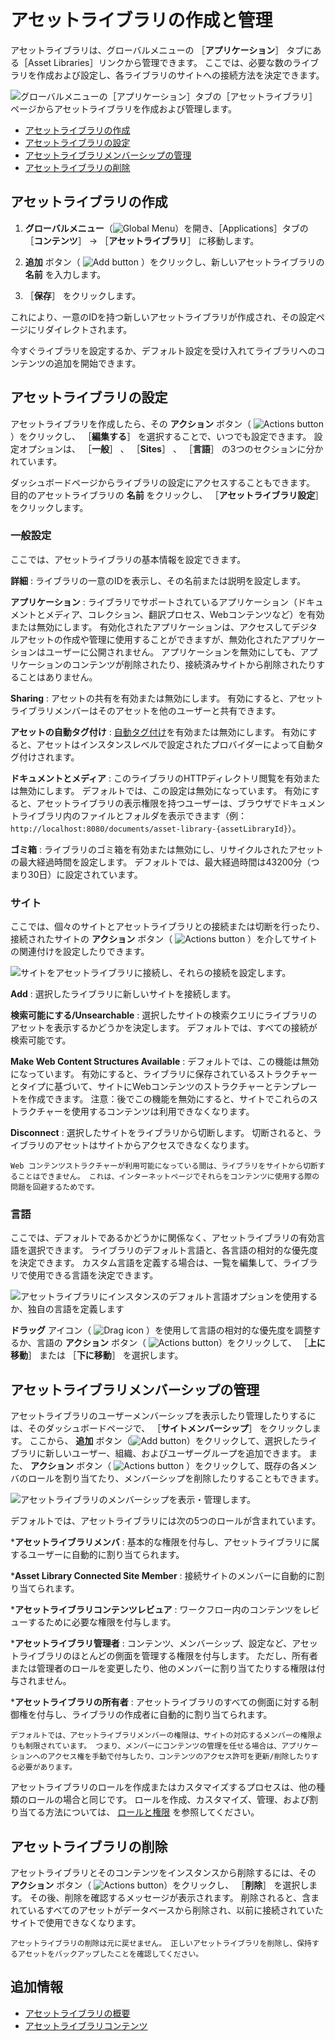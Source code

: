 # アセットライブラリの作成と管理

アセットライブラリは、グローバルメニューの ［**アプリケーション**］ タブにある［Asset Libraries］リンクから管理できます。 ここでは、必要な数のライブラリを作成および設定し、各ライブラリのサイトへの接続方法を決定できます。

![グローバルメニューの［アプリケーション］タブの［アセットライブラリ］ページからアセットライブラリを作成および管理します。](./creating-and-managing-asset-libraries/images/01.png)

* [アセットライブラリの作成](#creating-an-asset-library)
* [アセットライブラリの設定](#configuring-asset-libraries)
* [アセットライブラリメンバーシップの管理](#managing-asset-library-memberships)
* [アセットライブラリの削除](#deleting-an-asset-library)

<a name="アセットライブラリの作成" />

## アセットライブラリの作成

1. **グローバルメニュー**（![Global Menu](../../images/icon-applications-menu.png)）を開き、［Applications］タブの ［**コンテンツ**］ &rarr; ［**アセットライブラリ**］ に移動します。

1. **追加** ボタン（ ![Add button](../../images/icon-add.png) ）をクリックし、新しいアセットライブラリの **名前** を入力します。

1. ［**保存**］ をクリックします。

これにより、一意のIDを持つ新しいアセットライブラリが作成され、その設定ページにリダイレクトされます。

今すぐライブラリを設定するか、デフォルト設定を受け入れてライブラリへのコンテンツの追加を開始できます。

<a name="アセットライブラリの設定" />

## アセットライブラリの設定

アセットライブラリを作成したら、その **アクション** ボタン（ ![Actions button](../../images/icon-actions.png)）をクリックし、 ［**編集する**］ を選択することで、いつでも設定できます。 設定オプションは、 ［**一般**］ 、 ［**Sites**］ 、 ［**言語**］ の3つのセクションに分かれています。

ダッシュボードページからライブラリの設定にアクセスすることもできます。 目的のアセットライブラリの **名前** をクリックし、 ［**アセットライブラリ設定**］ をクリックします。

### 一般設定

ここでは、アセットライブラリの基本情報を設定できます。

**詳細** : ライブラリの一意のIDを表示し、その名前または説明を設定します。

**アプリケーション** : ライブラリでサポートされているアプリケーション（ドキュメントとメディア、コレクション、翻訳プロセス、Webコンテンツなど）を有効または無効にします。 有効化されたアプリケーションは、アクセスしてデジタルアセットの作成や管理に使用することができますが、無効化されたアプリケーションはユーザーに公開されません。 アプリケーションを無効にしても、アプリケーションのコンテンツが削除されたり、接続済みサイトから削除されたりすることはありません。

**Sharing** : アセットの共有を有効または無効にします。 有効にすると、アセットライブラリメンバーはそのアセットを他のユーザーと共有できます。

**アセットの自動タグ付け** : [自動タグ付け](../tags-and-categories/auto-tagging/auto-tagging-assets.md)を有効または無効にします。 有効にすると、アセットはインスタンスレベルで設定されたプロバイダーによって自動タグ付けされます。

**ドキュメントとメディア** : このライブラリのHTTPディレクトリ閲覧を有効または無効にします。 デフォルトでは、この設定は無効になっています。 有効にすると、アセットライブラリの表示権限を持つユーザーは、ブラウザでドキュメントライブラリ内のファイルとフォルダを表示できます（例：`http://localhost:8080/documents/asset-library-{assetLibraryId}`）。

**ゴミ箱** : ライブラリのゴミ箱を有効または無効にし、リサイクルされたアセットの最大経過時間を設定します。 デフォルトでは、最大経過時間は43200分（つまり30日）に設定されています。

### サイト

ここでは、個々のサイトとアセットライブラリとの接続または切断を行ったり、接続されたサイトの **アクション** ボタン（ ![Actions button](../../images/icon-actions.png) ）を介してサイトの関連付けを設定したりできます。

![サイトをアセットライブラリに接続し、それらの接続を設定します。](./creating-and-managing-asset-libraries/images/02.png)

**Add** : 選択したライブラリに新しいサイトを接続します。

**検索可能にする/Unsearchable** : 選択したサイトの検索クエリにライブラリのアセットを表示するかどうかを決定します。 デフォルトでは、すべての接続が検索可能です。

**Make Web Content Structures Available** : デフォルトでは、この機能は無効になっています。 有効にすると、ライブラリに保存されているストラクチャーとタイプに基づいて、サイトにWebコンテンツのストラクチャーとテンプレートを作成できます。 注意：後でこの機能を無効にすると、サイトでこれらのストラクチャーを使用するコンテンツは利用できなくなります。

**Disconnect** : 選択したサイトをライブラリから切断します。 切断されると、ライブラリのアセットはサイトからアクセスできなくなります。

   ```{important}
   Web コンテンツストラクチャーが利用可能になっている間は、ライブラリをサイトから切断することはできません。 これは、インターネットページでそれらをコンテンツに使用する際の問題を回避するためです。
   ```

### 言語

ここでは、デフォルトであるかどうかに関係なく、アセットライブラリの有効言語を選択できます。 ライブラリのデフォルト言語と、各言語の相対的な優先度を決定できます。 カスタム言語を定義する場合は、一覧を編集して、ライブラリで使用できる言語を決定できます。

![アセットライブラリにインスタンスのデフォルト言語オプションを使用するか、独自の言語を定義します](./creating-and-managing-asset-libraries/images/03.png)

**ドラッグ** アイコン（ ![Drag icon](../../images/icon-drag.png) ）を使用して言語の相対的な優先度を調整するか、言語の **アクション** ボタン（ ![Actions button](../../images/icon-actions.png)）をクリックして、 ［**上に移動**］ または ［**下に移動**］ を選択します。

<a name="アセットライブラリメンバーシップの管理" />

## アセットライブラリメンバーシップの管理

アセットライブラリのユーザーメンバーシップを表示したり管理したりするには、そのダッシュボードページで、 ［**サイトメンバーシップ**］ をクリックします。 ここから、 **追加** ボタン（![Add button](../../images/icon-add.png)）をクリックして、選択したライブラリに新しいユーザー、組織、およびユーザーグループを追加できます。 また、 **アクション** ボタン（ ![Actions button](../../images/icon-actions.png) ）をクリックして、既存の各メンバのロールを割り当てたり、メンバーシップを削除したりすることもできます。

![アセットライブラリのメンバーシップを表示・管理します。](./creating-and-managing-asset-libraries/images/04.png)

デフォルトでは、アセットライブラリには次の5つのロールが含まれています。

***アセットライブラリメンバ** : 基本的な権限を付与し、アセットライブラリに属するユーザーに自動的に割り当てられます。

***Asset Library Connected Site Member** : 接続サイトのメンバーに自動的に割り当てられます。

***アセットライブラリコンテンツレビュア** : ワークフロー内のコンテンツをレビューするために必要な権限を付与します。

***アセットライブラリ管理者** : コンテンツ、メンバーシップ、設定など、アセットライブラリのほとんどの側面を管理する権限を付与します。 ただし、所有者または管理者のロールを変更したり、他のメンバーに割り当てたりする権限は付与されません。

***アセットライブラリの所有者** : アセットライブラリのすべての側面に対する制御権を付与し、ライブラリの作成者に自動的に割り当てられます。

```{note}
デフォルトでは、アセットライブラリメンバーの権限は、サイトの対応するメンバーの権限よりも制限されています。 つまり、メンバーにコンテンツの管理を任せる場合は、アプリケーションへのアクセス権を手動で付与したり、コンテンツのアクセス許可を更新/削除したりする必要があります。
```

アセットライブラリのロールを作成またはカスタマイズするプロセスは、他の種類のロールの場合と同じです。 ロールを作成、カスタマイズ、管理、および割り当てる方法については、 [ロールと権限](../../users-and-permissions/roles-and-permissions.md) を参照してください。

<a name="アセットライブラリの削除" />

## アセットライブラリの削除

アセットライブラリとそのコンテンツをインスタンスから削除するには、その **アクション** ボタン（ ![Actions button](../../images/icon-actions.png)）をクリックし、 ［**削除**］ を選択します。 その後、削除を確認するメッセージが表示されます。 削除されると、含まれているすべてのアセットがデータベースから削除され、以前に接続されていたサイトで使用できなくなります。

```{warning}
アセットライブラリの削除は元に戻せません。 正しいアセットライブラリを削除し、保持するアセットをバックアップしたことを確認してください。
```

<a name="追加情報" />

## 追加情報

* [アセットライブラリの概要](./asset-libraries-overview.md)
* [アセットライブラリコンテンツ](./asset-library-content.md)
